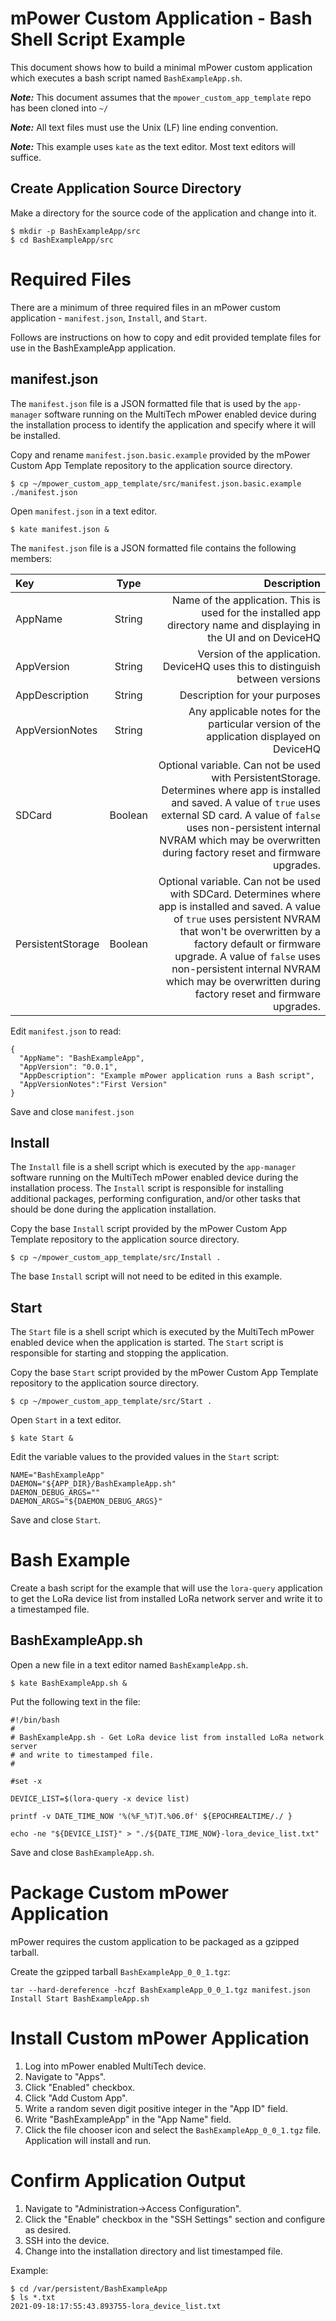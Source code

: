 # mPower Custom Application - Bash Shell Script Example

This document shows how to build a minimal mPower custom application which executes a bash script named `BashExampleApp.sh`.

**_Note:_** This document assumes that the `mpower_custom_app_template` repo has been cloned into `~/`

**_Note:_** All text files must use the Unix (LF) line ending convention.

**_Note:_** This example uses `kate` as the text editor. Most text editors will suffice.

## Create Application Source Directory

Make a directory for the source code of the application and change into it.

```
$ mkdir -p BashExampleApp/src
$ cd BashExampleApp/src
```

# Required Files

There are a minimum of three required files in an mPower custom application - `manifest.json`, `Install`, and `Start`. 

Follows are instructions on how to copy and edit provided template files for use in the BashExampleApp application.

## manifest.json

The `manifest.json` file is a JSON formatted file that is used by the `app-manager` software running on the MultiTech mPower enabled device during the installation process to identify the application and specify where it will be installed.

Copy and rename `manifest.json.basic.example` provided by the mPower Custom App Template repository to the application source directory.

```
$ cp ~/mpower_custom_app_template/src/manifest.json.basic.example ./manifest.json
```

Open `manifest.json` in a text editor.

```
$ kate manifest.json &
```

The `manifest.json` file is a JSON formatted file contains the following members:

| Key               | Type    | Description |
| :---------------- | :-----: | ----------: |
| AppName           | String  | Name of the application. This is used for the installed app directory name and displaying in the UI and on DeviceHQ |
| AppVersion        | String  | Version of the application. DeviceHQ uses this to distinguish between versions |
| AppDescription    | String  | Description for your purposes |
| AppVersionNotes   | String  | Any applicable notes for the particular version of the application displayed on DeviceHQ |
| SDCard 	        | Boolean | Optional variable. Can not be used with PersistentStorage. Determines where app is installed and saved. A value of `true` uses external SD card. A value of `false` uses non-persistent internal NVRAM which may be overwritten during factory reset and firmware upgrades. |
| PersistentStorage | Boolean | Optional variable. Can not be used with SDCard. Determines where app is installed and saved. A value of `true` uses persistent NVRAM that won't be overwritten by a factory default or firmware upgrade. A value of `false` uses non-persistent internal NVRAM which may be overwritten during factory reset and firmware upgrades. |

Edit `manifest.json` to read:

```
{
  "AppName": "BashExampleApp",
  "AppVersion": "0.0.1",
  "AppDescription": "Example mPower application runs a Bash script",
  "AppVersionNotes":"First Version"
}
```

Save and close `manifest.json`

## Install

The `Install` file is a shell script which is executed by the `app-manager` software running on the MultiTech mPower enabled device during the installation process. The `Install` script is responsible for installing additional packages, performing configuration, and/or other tasks that should be done during the application installation.

Copy the base `Install` script provided by the mPower Custom App Template repository to the application source directory.

```
$ cp ~/mpower_custom_app_template/src/Install .
```

The base `Install` script will not need to be edited in this example.

## Start

The `Start` file is a shell script which is executed by the MultiTech mPower enabled device when the application is started. The `Start` script is responsible for starting and stopping the application.

Copy the base `Start` script provided by the mPower Custom App Template repository to the application source directory.

```
$ cp ~/mpower_custom_app_template/src/Start .
```

Open `Start` in a text editor.

```
$ kate Start &
```

Edit the variable values to the provided values in the `Start` script:

```
NAME="BashExampleApp"
DAEMON="${APP_DIR}/BashExampleApp.sh"
DAEMON_DEBUG_ARGS=""
DAEMON_ARGS="${DAEMON_DEBUG_ARGS}"
```

Save and close `Start`.

# Bash Example 

Create a bash script for the example that will use the `lora-query` application to get the LoRa device list from installed LoRa network server and write it to a timestamped file.

## BashExampleApp.sh

Open a new file in a text editor named `BashExampleApp.sh`.

```
$ kate BashExampleApp.sh &
```

Put the following text in the file:

```
#!/bin/bash
#
# BashExampleApp.sh - Get LoRa device list from installed LoRa network server
# and write to timestamped file.
#

#set -x

DEVICE_LIST=$(lora-query -x device list)

printf -v DATE_TIME_NOW '%(%F_%T)T.%06.0f' ${EPOCHREALTIME/./ }

echo -ne "${DEVICE_LIST}" > "./${DATE_TIME_NOW}-lora_device_list.txt"
```

Save and close `BashExampleApp.sh`.

# Package Custom mPower Application

mPower requires the custom application to be packaged as a gzipped tarball.

Create the gzipped tarball `BashExampleApp_0_0_1.tgz`:

`tar --hard-dereference -hczf BashExampleApp_0_0_1.tgz manifest.json Install Start BashExampleApp.sh`

# Install Custom mPower Application

1. Log into mPower enabled MultiTech device. 
2. Navigate to "Apps".
3. Click "Enabled" checkbox.
4. Click "Add Custom App".
5. Write a random seven digit positive integer in the "App ID" field.
6. Write "BashExampleApp" in the "App Name" field.
7. Click the file chooser icon and select the `BashExampleApp_0_0_1.tgz` file. Application will install and run.

# Confirm Application Output

1. Navigate to "Administration->Access Configuration".
2. Click the "Enable" checkbox in the "SSH Settings" section and configure as desired.
3. SSH into the device.
4. Change into the installation directory and list timestamped file. 

Example:
```
$ cd /var/persistent/BashExampleApp
$ ls *.txt
2021-09-18:17:55:43.893755-lora_device_list.txt
```

